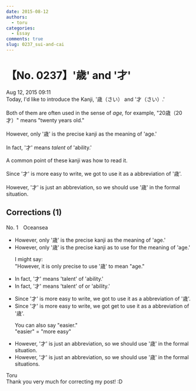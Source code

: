 ```yaml
---
date: 2015-08-12
authors:
  - toru
categories:
  - Essay
comments: true
slug: 0237_sui-and-cai
---
```


# 【No. 0237】'歳' and '才'
<div class="date">Aug 12, 2015 09:11</div>
<div id="post"><div id="body_show_ori">
Today, I'd like to introduce the Kanji, '歳（さい） and '才（さい）.'<br/><br/>Both of them are often used in the sense of <em>age,</em> for example, "20歳（20才）" means "twenty years old."<br/><br/>However, only '歳' is the precise kanji as the meaning of 'age.'<br/><br/>In fact, '才' means <em>talent</em> of 'ability.'<br/><br/>A common point of these kanji was how to read it.<br/><br/>Since '才' is more easy to write, we got to use it as a abbreviation of '歳'.<br/><br/>However, '才' is just an abbreviation, so we should use '歳' in the formal situation.
</div></div>

<!-- more -->


## Corrections (1)
<div id="block"><div class="first_name"> No. 1　<span class="just_name">Oceansea</span></div><div id="block2">
<ul class="correction_field">
<li class="incorrect">However, only '歳' is the precise kanji as the meaning of 'age.'</li>
<li class="corrected correct">
However, only '歳' is the precise kanji <span class="sline">as </span><span class="f_blue">to use for </span>the meaning of 'age.'
<p class="correction_comment">I might say:<br/>"However, it is only precise to use '歳' to mean "age."</p>
</li>
</ul>
<ul class="correction_field">
<li class="incorrect">In fact, '才' means 'talent' of 'ability.'</li>
<li class="corrected correct">
In fact, '才' means 'talent' <span class="f_red"><span class="sline">of </span></span><span class="f_blue">or </span>'ability.'
</li>
</ul>
<ul class="correction_field">
<li class="incorrect">Since '才' is more easy to write, we got to use it as a abbreviation of '歳'.</li>
<li class="corrected correct">
Since '才' is more easy to write, we <span class="f_red"><span class="sline">got </span></span><span class="f_blue">get </span>to use it as a abbreviation of '歳'.
<p class="correction_comment">You can also say "easier."<br/>"easier" = "more easy"</p>
</li>
</ul>
<ul class="correction_field">
<li class="incorrect">However, '才' is just an abbreviation, so we should use '歳' in the formal situation.</li>
<li class="corrected correct">
However, '才' is just an abbreviation, so we should use '歳' in <span class="f_red"><span class="sline">the </span></span>formal situation<span class="f_red">s</span>.
</li>
</ul>
</div><div class="name"><span class="just_name">Toru</span><br>
Thank you very much for correcting my post! :D
</div>
</div>
